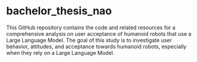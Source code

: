 # bachelor_thesis_nao
This GitHub repository contains the code and related resources for a comprehensive analysis on user acceptance of humanoid robots that use a Large Language Model. The goal of this study is to investigate user behavior, attitudes, and acceptance towards humanoid robots, especially when they rely on a Large Language Model.
